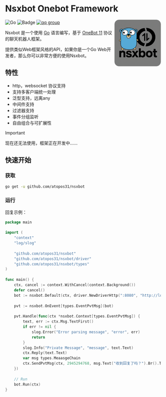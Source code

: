 # Nsxbot Onebot Framework

<img align="right" style="width:150px; height:150px;" src="./docs/logo_redius.png">

![Go](https://img.shields.io/badge/Go-00ADD8.svg?logo=go&logoColor=white)
![Badge](https://img.shields.io/badge/OneBot-11-black)
[![qq group](https://img.shields.io/badge/Group-881412730-red?style=flat-square&logo=tencent-qq)](https://qm.qq.com/cgi-bin/qm/qr?k=d5DcTIKBYVmaHZHZ4BqwKaXop4ePjrh_&jump_from=webapi&authKey=nY7Yhr6GhgbS28XBw0nrH4M3tutmPF9U1+5m7GCaRgaABTqBHkTcHC1l1Sa1NFrh)

Nsxbot 是一个使用 [Go](https://go.dev/) 语言编写，基于 [OneBot 11](https://github.com/botuniverse/onebot-11) 协议的聊天机器人框架。

提供类似Web框架风格的API，如果你是一个Go Web开发者，那么你可以非常方便的使用Nsxbot。

## 特性
- http，websocket 协议支持
- 支持多客户端统一处理
- 泛型支持，远离any
- 中间件支持
- 过滤器支持
- 事件分组监听
- 自由组合与可扩展性

> [!IMPORTANT]  
> 现在还无法使用，框架正在开发中......

## 快速开始

### 获取

```sh
go get -u github.com/atopos31/nsxbot
```

### 运行
回复示例：
```go
package main

import (
	"context"
	"log/slog"

	"github.com/atopos31/nsxbot"
	"github.com/atopos31/nsxbot/driver"
	"github.com/atopos31/nsxbot/types"
)

func main() {
	ctx, cancel := context.WithCancel(context.Background())
	defer cancel()
	bot := nsxbot.Default(ctx, driver.NewDriverHttp(":8080", "http://localhost:4000"))

	pvt := nsxbot.OnEvent[types.EventPvtMsg](bot)

	pvt.Handle(func(ctx *nsxbot.Context[types.EventPvtMsg]) {
		text, err := ctx.Msg.TextFirst()
		if err != nil {
			slog.Error("Error parsing message", "error", err)
			return
		}
		slog.Info("Private Message", "message", text.Text)
		ctx.Reply(text.Text)
		var msg types.MeaasgeChain
		ctx.SendPvtMsg(ctx, 2945294768, msg.Text("收到回复了吗？").Br().Text("2333333333"))
	})

	// Run
	bot.Run(ctx)
}
```